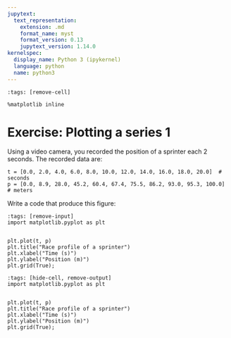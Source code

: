 ```yaml
---
jupytext:
  text_representation:
    extension: .md
    format_name: myst
    format_version: 0.13
    jupytext_version: 1.14.0
kernelspec:
  display_name: Python 3 (ipykernel)
  language: python
  name: python3
---
```


```{code-cell} ipython3
:tags: [remove-cell]

%matplotlib inline
```

# Exercise: Plotting a series 1

Using a video camera, you recorded the position of a sprinter each 2 seconds. The recorded data are:

```{code-cell} ipython3
t = [0.0, 2.0, 4.0, 6.0, 8.0, 10.0, 12.0, 14.0, 16.0, 18.0, 20.0]  # seconds
p = [0.0, 8.9, 28.0, 45.2, 60.4, 67.4, 75.5, 86.2, 93.0, 95.3, 100.0]  # meters
```

Write a code that produce this figure:

```{code-cell} ipython3
:tags: [remove-input]
import matplotlib.pyplot as plt


plt.plot(t, p)
plt.title("Race profile of a sprinter")
plt.xlabel("Time (s)")
plt.ylabel("Position (m)")
plt.grid(True);
```

```{code-cell} ipython3
:tags: [hide-cell, remove-output]
import matplotlib.pyplot as plt


plt.plot(t, p)
plt.title("Race profile of a sprinter")
plt.xlabel("Time (s)")
plt.ylabel("Position (m)")
plt.grid(True);
```
